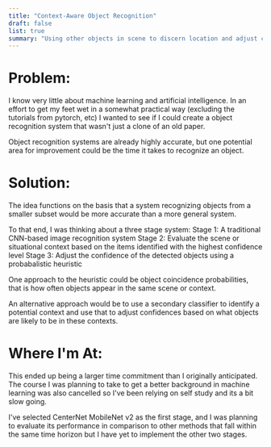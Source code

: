 ```yaml
---
title: "Context-Aware Object Recognition"
draft: false
list: true
summary: "Using other objects in scene to discern location and adjust confidence"
---
```


# Problem:
I know very little about machine learning and artificial intelligence. In an effort to get my feet wet in a somewhat practical way (excluding the tutorials from pytorch, etc) I wanted to see if I could create a object recognition system that wasn't just a clone of an old paper.

Object recognition systems are already highly accurate, but one potential area for improvement could be the time it takes to recognize an object.

# Solution:
The idea functions on the basis that a system recognizing objects from a smaller subset would be more accurate than a more general system.

To that end, I was thinking about a three stage system:
Stage 1: A traditional CNN-based image recognition system
Stage 2: Evaluate the scene or situational context based on the items identified with the highest confidence level
Stage 3: Adjust the confidence of the detected objects using a probabalistic heuristic

One approach to the heuristic could be object coincidence probabilities, that is how often objects appear in the same scene or context.

An alternative approach would be to use a secondary classifier to identify a potential context and use that to adjust confidences based on what objects are likely to be in these contexts.


# Where I'm At:
This ended up being a larger time commitment than I originally anticipated. The course I was planning to take to get a better background in machine learning was also cancelled so I've been relying on self study and its a bit slow going.

I've selected CenterNet MobileNet v2 as the first stage, and I was planning to evaluate its performance in comparison to other methods that fall within the same time horizon but I have yet to implement the other two stages.